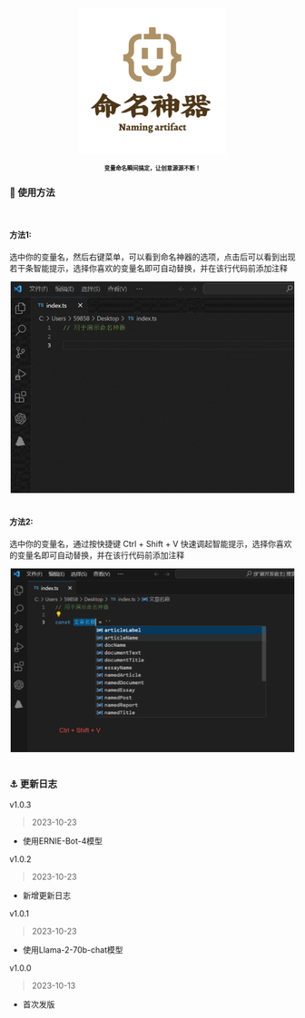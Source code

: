 <!--
 * @Author: zhangyu
 * @Date: 2023-10-12 19:10:16
 * @LastEditTime: 2023-10-23 18:16:30
-->
<h2 align="center">
    <img src="./logo.png" width="260">
    <p style="font-size: 10px;">变量命名瞬间搞定，让创意源源不断！</p>
</h2>

### 🚀 使用方法

<br>

#### 方法1:

选中你的变量名，然后右键菜单，可以看到命名神器的选项，点击后可以看到出现若干条智能提示，选择你喜欢的变量名即可自动替换，并在该行代码前添加注释

<div align="center">
    <img src="./preview1.gif" width="500">
</div>

<br>

#### 方法2:

选中你的变量名，通过按快捷键 Ctrl + Shift + V 快速调起智能提示，选择你喜欢的变量名即可自动替换，并在该行代码前添加注释

<div align="center">
    <img src="./preview2.png" width="500">
</div>

<br>

### ⚓️ 更新日志

v1.0.3

> 2023-10-23

* 使用ERNIE-Bot-4模型

v1.0.2

> 2023-10-23

* 新增更新日志

v1.0.1

> 2023-10-23

* 使用Llama-2-70b-chat模型

v1.0.0

> 2023-10-13

* 首次发版